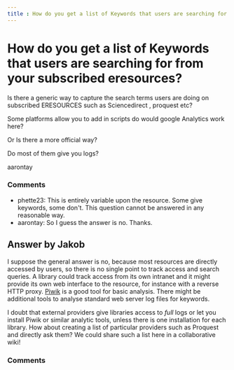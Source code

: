 ```yaml
---
title : How do you get a list of Keywords that users are searching for from your subscribed eresources?
---
```

How do you get a list of Keywords that users are searching for from your subscribed eresources?
=====================
Is there a generic way to capture the search terms users are doing on
subscribed ERESOURCES such as Sciencedirect , proquest etc?

Some platforms allow you to add in scripts do would google Analytics
work here?

Or Is there a more official way?

Do most of them give you logs?

aarontay

### Comments ###
* phette23: This is entirely variable upon the resource. Some give keywords, some
don't. This question cannot be answered in any reasonable way.
* aarontay: So I guess the answer is no. Thanks.


Answer by Jakob
----------------
I suppose the general answer is no, because most resources are directly
accessed by users, so there is no single point to track access and
search queries. A library could track access from its own intranet and
it might provide its own web interface to the resource, for instance
with a reverse HTTP proxy. [Piwik](http://piwik.org/) is a good tool for
basic analysis. There might be additional tools to analyse standard web
server log files for keywords.

I doubt that external providers give libraries access to *full* logs or
let you install Piwik or similar analytic tools, unless there is one
installation for each library. How about creating a list of particular
providers such as Proquest and directly ask them? We could share such a
list here in a collaborative wiki!

### Comments ###

